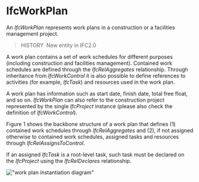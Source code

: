 IfcWorkPlan
===========

An _IfcWorkPlan_ represents work plans in a construction or a facilities management project.

> HISTORY&nbsp; New entity in IFC2.0

A work plan contains a set of work schedules for different purposes (including construction and facilities management). Contained work schedules are defined through the _IfcRelAggregates_ relationship. Through inheritance from _IfcWorkControl_ it is also possible to define references to activities (for example, _IfcTask_) and resources used in the work plan.

A work plan has information such as start date, finish date, total free float, and so on. _IfcWorkPlan_ can also refer to the construction project represented by the single _IfcProject_ instance (please also check the definition of _IfcWorkControl_).

Figure 1 shows the backbone structure of a work plan that defines (1) contained work schedules through _IfcRelAggregates_ and (2), if not assigned otherwise to contained work schedules, assigned tasks and resources through _IfcRelAssignsToControl_.

If an assigned _IfcTask_ is a root-level task, such task must be declared on the _IfcProject_ using the _IfcRelDeclares_ relationship.

!["work plan instantiation diagram"](../../../../../../figures/ifcworkplan_instantiation_diagram.png "Figure 1 &mdash; Work plan relationships")
